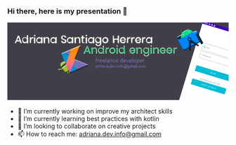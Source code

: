 ### Hi there, here is my presentation 👋

![alt text](https://github.com/adriana-devdroid/adriana-devdroid/blob/main/github-banner.png?raw=true)

- 🔭 I’m currently working on improve my architect skills
- 🌱 I’m currently learning best practices with kotlin
- 👯 I’m looking to collaborate on creative projects
- 📫 How to reach me: adriana.dev.info@gmail.com
